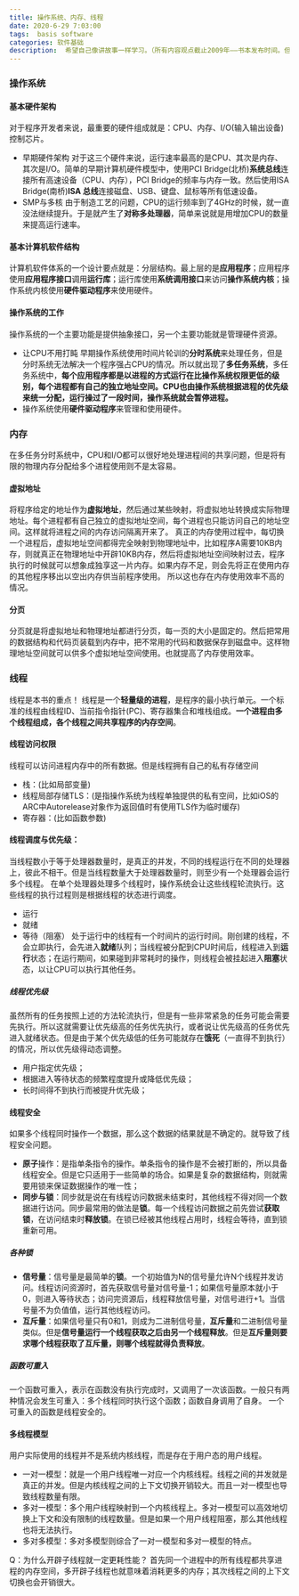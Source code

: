 ```yaml
---
title: 操作系统、内存、线程
date: 2020-6-29 7:03:00
tags:  basis software
categories: 软件基础
description:  希望自己像讲故事一样学习。（所有内容观点截止2009年——书本发布时间。但是无论在什么时期，理论应该是大致类似的）
---
```


### 操作系统
#### 基本硬件架构
对于程序开发者来说，最重要的硬件组成就是：CPU、内存、I/O(输入输出设备)控制芯片。
* 早期硬件架构
对于这三个硬件来说，运行速率最高的是CPU、其次是内存、其次是I/O。简单的早期计算机硬件模型中，使用PCI Bridge(北桥)**系统总线**连接所有高速设备（CPU、内存），PCI Bridge的频率与内存一致。然后使用ISA Bridge(南桥)**ISA 总线**连接磁盘、USB、键盘、鼠标等所有低速设备。
* SMP与多核
由于制造工艺的问题，CPU的运行频率到了4GHz的时候，就一直没法继续提升。于是就产生了**对称多处理器**，简单来说就是用增加CPU的数量来提高运行速率。

#### 基本计算机软件结构
计算机软件体系的一个设计要点就是：分层结构。最上层的是**应用程序**；应用程序使用**应用程序接口**调用**运行库**；运行库使用**系统调用接口**来访问**操作系统内核**；操作系统内核使用**硬件驱动程序**来使用硬件。

#### 操作系统的工作
操作系统的一个主要功能是提供抽象接口，另一个主要功能就是管理硬件资源。
* 让CPU不用打盹
早期操作系统使用时间片轮训的**分时系统**来处理任务，但是分时系统无法解决一个程序强占CPU的情况。所以就出现了**多任务系统**，多任务系统中，**每个应用程序都是以进程的方式运行在比操作系统权限更低的级别，每个进程都有自己的独立地址空间。CPU也由操作系统根据进程的优先级来统一分配，运行操过了一段时间，操作系统就会暂停进程。**
* 操作系统使用**硬件驱动程序**来管理和使用硬件。

### 内存
在多任务分时系统中，CPU和I/O都可以很好地处理进程间的共享问题，但是将有限的物理内存分配给多个进程使用则不是太容易。
#### 虚拟地址
将程序给定的地址作为**虚拟地址**，然后通过某些映射，将虚拟地址转换成实际物理地址。每个进程都有自己独立的虚拟地址空间，每个进程也只能访问自己的地址空间。这样就将进程之间的内存访问隔离开来了。
真正的内存使用过程中，每切换一个进程后，虚拟地址空间都得完全映射到物理地址中，比如程序A需要10KB内存，则就真正在物理地址中开辟10KB内存，然后将虚拟地址空间映射过去，程序执行的时候就可以想象成独享这一片内存。如果内存不足，则会先将正在使用内存的其他程序移出以空出内存供当前程序使用。
所以这也存在内存使用效率不高的情况。
#### 分页
分页就是将虚拟地址和物理地址都进行分页，每一页的大小是固定的。然后把常用的数据结构和代码页装载到内存中，把不常用的代码和数据保存到磁盘中。这样物理地址空间就可以供多个虚拟地址空间使用。也就提高了内存使用效率。

### 线程
线程是本书的重点！
线程是一个**轻量级的进程**，是程序的最小执行单元。一个标准的线程由线程ID、当前指令指针(PC)、寄存器集合和堆栈组成。**一个进程由多个线程组成，各个线程之间共享程序的内存空间**。
#### 线程访问权限
线程可以访问进程内存中的所有数据。但是线程拥有自己的私有存储空间
* 栈：(比如局部变量)
* 线程局部存储TLS：(是指操作系统为线程单独提供的私有空间，比如iOS的ARC中Autorelease对象作为返回值时有使用TLS作为临时缓存)
* 寄存器：(比如函数参数)
#### 线程调度与优先级：
当线程数小于等于处理器数量时，是真正的并发，不同的线程运行在不同的处理器上，彼此不相干。但是当线程数量大于处理器数量时，则至少有一个处理器会运行多个线程。
在单个处理器处理多个线程时，操作系统会让这些线程轮流执行。这些线程的执行过程则是根据线程的状态进行调度。
* 运行
* 就绪
* 等待（阻塞）
  处于运行中的线程有一个时间片的运行时间。刚创建的线程，不会立即执行，会先进入**就绪**队列；当线程被分配到CPU时间后，线程进入到**运行**状态；在运行期间，如果碰到非常耗时的操作，则线程会被挂起进入**阻塞**状态，以让CPU可以执行其他任务。

##### 线程优先级
虽然所有的任务按照上述的方法轮流执行，但是有一些非常紧急的任务可能会需要先执行。所以这就需要让优先级高的任务优先执行，或者说让优先级高的任务优先进入就绪状态。但是由于某个优先级低的任务可能就存在**饿死**（一直得不到执行）的情况，所以优先级得动态调整。
* 用户指定优先级；
* 根据进入等待状态的频繁程度提升或降低优先级；
* 长时间得不到执行而被提升优先级；

#### 线程安全
如果多个线程同时操作一个数据，那么这个数据的结果就是不确定的。就导致了线程安全问题。
* **原子**操作：是指单条指令的操作。单条指令的操作是不会被打断的，所以具备线程安全。但是它只适用于一些简单的场合。如果是复杂的数据结构，则就需要用锁来保证数据操作的唯一性；
* **同步与锁**：同步就是说在有线程访问数据未结束时，其他线程不得对同一个数据进行访问。同步最常用的做法是**锁**。每一个线程访问数据之前先尝试**获取锁**，在访问结束时**释放锁**。在锁已经被其他线程占用时，线程会等待，直到锁重新可用。
##### 各种锁
* **信号量**：信号量是最简单的**锁**。一个初始值为N的信号量允许N个线程并发访问。线程访问资源时，首先获取信号量对信号量-1；如果信号量原本就小于0，则进入等待状态；访问完资源后，线程释放信号量，对信号进行+1。当信号量不为负值值，运行其他线程访问。
* **互斥量**：如果信号量只有0和1，则成为二进制信号量，**互斥量**和二进制信号量类似。但是**信号量运行一个线程获取之后由另一个线程释放**。但是**互斥量则要求哪个线程获取了互斥量，则哪个线程就得负责释放**。

##### 函数可重入
一个函数可重入，表示在函数没有执行完成时，又调用了一次该函数。一般只有两种情况会发生可重入：多个线程同时执行这个函数；函数自身调用了自身。
一个可重入的函数是线程安全的。

#### 多线程模型
用户实际使用的线程并不是系统内核线程，而是存在于用户态的用户线程。
* 一对一模型：就是一个用户线程唯一对应一个内核线程。线程之间的并发就是真正的并发。但是内核线程之间的上下文切换开销较大。而且一对一模型也导致线程数量有限。
* 多对一模型：多个用户线程映射到一个内核线程上。多对一模型可以高效地切换上下文和没有限制的线程数量。但是如果一个用户线程阻塞，那么其他线程也将无法执行。
* 多对多模型：多对多模型则综合了一对一模型和多对一模型的特点。

Q：为什么开辟子线程就一定更耗性能？
首先同一个进程中的所有线程都共享进程的内存空间，多开辟子线程也就意味着消耗更多的内存；其次线程之间的上下文切换也会开销很大。




